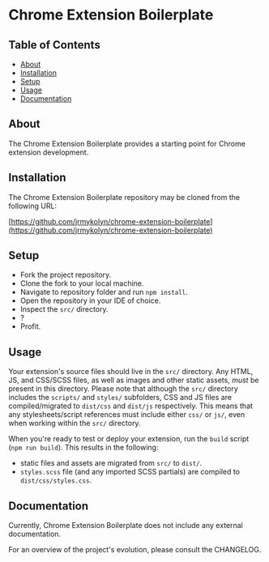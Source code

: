 # Chrome Extension Boilerplate

## Table of Contents
- [About](#about)
- [Installation](#installation)
- [Setup](#setup)
- [Usage](#usage)
- [Documentation](#documentation)

## About
The Chrome Extension Boilerplate provides a starting point for Chrome extension development.

## Installation
The Chrome Extension Boilerplate repository may be cloned from the following URL:

[https://github.com/jrmykolyn/chrome-extension-boilerplate](https://github.com/jrmykolyn/chrome-extension-boilerplate)

## Setup
- Fork the project repository.
- Clone the fork to your local machine.
- Navigate to repository folder and run `npm install`.
- Open the repository in your IDE of choice.
- Inspect the `src/` directory.
- ?
- Profit.

## Usage
Your extension's source files should live in the `src/` directory. Any HTML, JS, and CSS/SCSS files, as well as images and other static assets, *must* be present in this directory. Please note that although the `src/` directory includes the `scripts/` and `styles/` subfolders, CSS and JS files are compiled/migrated to `dist/css` and `dist/js` respectively. This means that any stylesheets/script references must include either `css/` or `js/`, even when working within the `src/` directory.

When you're ready to test or deploy your extension, run the `build` script (`npm run build`). This results in the following:
- static files and assets are migrated from `src/` to `dist/`.
- `styles.scss` file (and any imported SCSS partials) are compiled to `dist/css/styles.css`.

## Documentation
Currently, Chrome Extension Boilerplate does not include any external documentation.

For an overview of the project's evolution, please consult the CHANGELOG.
